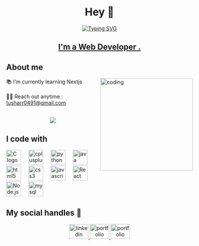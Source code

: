  <h1 align="center">Hey 👋</h1>

 <p align="center">
<a href="https://git.io/typing-svg"><img src="https://readme-typing-svg.demolab.com?font=Georgia&weight=900&pause=900&size=40&color=042D5E&width=500&height=60&lines=++My+name+is+Tushar+Rajput" alt="Typing SVG" />
<h2 align="center"> I'm a Web Developer .</h2></a></p>
<h2 align="left">About me</h2>
<img align="right" src="https://media.giphy.com/media/v1.Y2lkPTc5MGI3NjExamxwamdkNzVrcWI0aDI1em1rdW44b2g1YWdtdzJtc3c4bHpwcWhneCZlcD12MV9pbnRlcm5hbF9naWZfYnlfaWQmY3Q9Zw/bGgsc5mWoryfgKBx1u/giphy.gif" alt="coding" width="250">
<p align="left">
 📚 I'm currently learning Nextjs<br><br>
 🙋‍♀️ Reach out anytime : <a  href="mailto:tusharr0491@gmail.com" >tusharr0491@gmail.com</a><br>
 <!---🎲 Fun fact: M gonna start a challenge called 30 days of mini projects soon</p>-->
<br>
 
<p align="center">
	<a href="https://github.com/Bouaskaoun">
		<img src="https://readme-typing-svg.herokuapp.com/?lines=Shopify+and+Wordpress+Expert;Frontend+Developer;Cpp%20|%20Python%20|%20C;Full+Stack+Developer;Next+Enthusiast;Cyber+Security%20|%20Data+Science%20|%20Java;Always%20Learning%20;Always%20developing%20my%20skills&center=true&width=400&height=45">
	</a>
</p>

<h2 align="left">I code with</h2>

<div align="left">
  <img src="https://cdn.jsdelivr.net/gh/devicons/devicon/icons/c/c-original.svg" height="40" alt="C logo" />
  <img width="12" />
	
  <img src="https://cdn.jsdelivr.net/gh/devicons/devicon/icons/cplusplus/cplusplus-original.svg" height="40" alt="cplusplus logo"  />
  <img width="12" />
  
  <img src="https://cdn.jsdelivr.net/gh/devicons/devicon/icons/python/python-original.svg" height="40" alt="python logo"  />
  <img width="12" />
  
  <img src="https://cdn.jsdelivr.net/gh/devicons/devicon/icons/java/java-original.svg" height="40" alt="java logo"  />
  <img width="12" />
  
  <img src="https://cdn.jsdelivr.net/gh/devicons/devicon/icons/html5/html5-original.svg" height="40" alt="html5 logo"  />
  <img width="12" />
  
  <img src="https://cdn.jsdelivr.net/gh/devicons/devicon/icons/css3/css3-original.svg" height="40" alt="css3 logo"  />
  <img width="12" />
  
  <img src="https://cdn.jsdelivr.net/gh/devicons/devicon/icons/javascript/javascript-original.svg" height="40" alt="javascript logo"  />
  <img width="12" />

  <img src="https://cdn.jsdelivr.net/gh/devicons/devicon/icons/react/react-original.svg" height="40" alt="React logo" />
  <img width="12" />

  <img src="https://cdn.jsdelivr.net/gh/devicons/devicon/icons/nodejs/nodejs-original.svg" height="40" alt="Node.js logo" />
  <img width="12" />

  <img src="https://cdn.jsdelivr.net/gh/devicons/devicon/icons/mysql/mysql-original.svg" height="40" alt="mysql logo"  />
  <img width="12" />


  

	
  
</div>

<h2 align="left">My social handles 👾</h2>

<div align="center">
  <a href="https://www.linkedin.com/in/tushar-rajput-2b5992284/" target="_blank">
  <img src="https://raw.githubusercontent.com/maurodesouza/profile-readme-generator/master/src/assets/icons/social/linkedin/default.svg" width="52" height="40" alt="linkedin logo"  />
  </a>
  <a href="https://master--tusharrajputpf.netlify.app/" target="_blank">
    <img src="https://raw.githubusercontent.com/maurodesouza/profile-readme-generator/master/src/assets/icons/social/linktree/default.svg" width="52" height="40" alt="portfolio logo"  />
  </a>
  <a href="https://twitter.com/Devop_tusharR" target="_blank">
  <img src="https://raw.githubusercontent.com/maurodesouza/profile-readme-generator/master/src/assets/icons/social/twitter/default.svg" width="52" height="40" alt="portfolio logo"  />
  </a>
 
</div>

###
